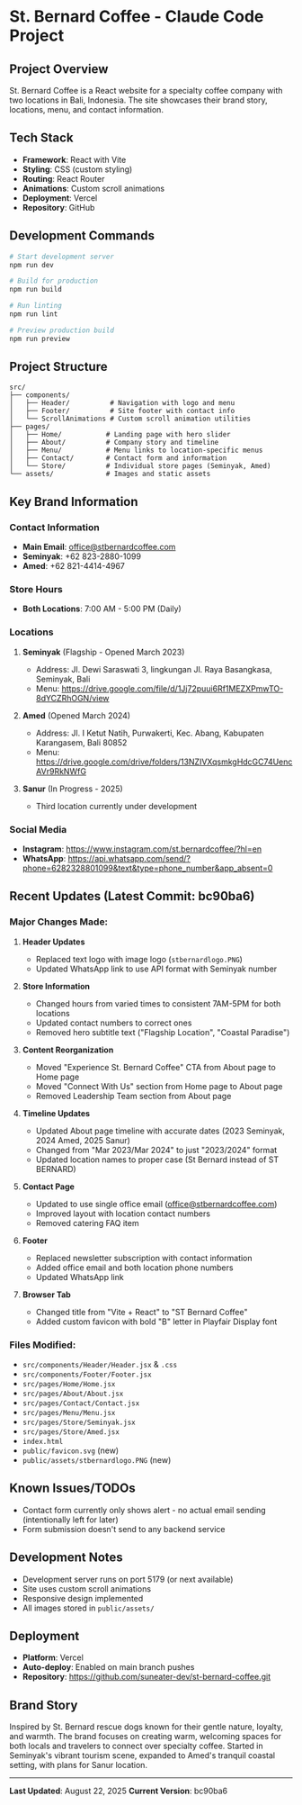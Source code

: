 # St. Bernard Coffee - Claude Code Project

## Project Overview
St. Bernard Coffee is a React website for a specialty coffee company with two locations in Bali, Indonesia. The site showcases their brand story, locations, menu, and contact information.

## Tech Stack
- **Framework**: React with Vite
- **Styling**: CSS (custom styling)
- **Routing**: React Router
- **Animations**: Custom scroll animations
- **Deployment**: Vercel
- **Repository**: GitHub

## Development Commands
```bash
# Start development server
npm run dev

# Build for production
npm run build

# Run linting
npm run lint

# Preview production build
npm run preview
```

## Project Structure
```
src/
├── components/
│   ├── Header/          # Navigation with logo and menu
│   ├── Footer/          # Site footer with contact info
│   └── ScrollAnimations # Custom scroll animation utilities
├── pages/
│   ├── Home/           # Landing page with hero slider
│   ├── About/          # Company story and timeline
│   ├── Menu/           # Menu links to location-specific menus
│   ├── Contact/        # Contact form and information
│   └── Store/          # Individual store pages (Seminyak, Amed)
└── assets/             # Images and static assets
```

## Key Brand Information

### Contact Information
- **Main Email**: office@stbernardcoffee.com
- **Seminyak**: +62 823-2880-1099
- **Amed**: +62 821-4414-4967

### Store Hours
- **Both Locations**: 7:00 AM - 5:00 PM (Daily)

### Locations
1. **Seminyak** (Flagship - Opened March 2023)
   - Address: Jl. Dewi Saraswati 3, lingkungan Jl. Raya Basangkasa, Seminyak, Bali
   - Menu: https://drive.google.com/file/d/1Jj72puui6Rf1MEZXPmwTO-8dYCZRhOGN/view

2. **Amed** (Opened March 2024)
   - Address: Jl. I Ketut Natih, Purwakerti, Kec. Abang, Kabupaten Karangasem, Bali 80852
   - Menu: https://drive.google.com/drive/folders/13NZIVXqsmkgHdcGC74UencAVr9RkNWfG

3. **Sanur** (In Progress - 2025)
   - Third location currently under development

### Social Media
- **Instagram**: https://www.instagram.com/st.bernardcoffee/?hl=en
- **WhatsApp**: https://api.whatsapp.com/send/?phone=6282328801099&text&type=phone_number&app_absent=0

## Recent Updates (Latest Commit: bc90ba6)

### Major Changes Made:
1. **Header Updates**
   - Replaced text logo with image logo (`stbernardlogo.PNG`)
   - Updated WhatsApp link to use API format with Seminyak number

2. **Store Information**
   - Changed hours from varied times to consistent 7AM-5PM for both locations
   - Updated contact numbers to correct ones
   - Removed hero subtitle text ("Flagship Location", "Coastal Paradise")

3. **Content Reorganization**
   - Moved "Experience St. Bernard Coffee" CTA from About page to Home page
   - Moved "Connect With Us" section from Home page to About page
   - Removed Leadership Team section from About page

4. **Timeline Updates**
   - Updated About page timeline with accurate dates (2023 Seminyak, 2024 Amed, 2025 Sanur)
   - Changed from "Mar 2023/Mar 2024" to just "2023/2024" format
   - Updated location names to proper case (St Bernard instead of ST BERNARD)

5. **Contact Page**
   - Updated to use single office email (office@stbernardcoffee.com)
   - Improved layout with location contact numbers
   - Removed catering FAQ item

6. **Footer**
   - Replaced newsletter subscription with contact information
   - Added office email and both location phone numbers
   - Updated WhatsApp link

7. **Browser Tab**
   - Changed title from "Vite + React" to "ST Bernard Coffee"
   - Added custom favicon with bold "B" letter in Playfair Display font

### Files Modified:
- `src/components/Header/Header.jsx` & `.css`
- `src/components/Footer/Footer.jsx`
- `src/pages/Home/Home.jsx`
- `src/pages/About/About.jsx`
- `src/pages/Contact/Contact.jsx`
- `src/pages/Menu/Menu.jsx`
- `src/pages/Store/Seminyak.jsx`
- `src/pages/Store/Amed.jsx`
- `index.html`
- `public/favicon.svg` (new)
- `public/assets/stbernardlogo.PNG` (new)

## Known Issues/TODOs
- Contact form currently only shows alert - no actual email sending (intentionally left for later)
- Form submission doesn't send to any backend service

## Development Notes
- Development server runs on port 5179 (or next available)
- Site uses custom scroll animations
- Responsive design implemented
- All images stored in `public/assets/`

## Deployment
- **Platform**: Vercel
- **Auto-deploy**: Enabled on main branch pushes
- **Repository**: https://github.com/suneater-dev/st-bernard-coffee.git

## Brand Story
Inspired by St. Bernard rescue dogs known for their gentle nature, loyalty, and warmth. The brand focuses on creating warm, welcoming spaces for both locals and travelers to connect over specialty coffee. Started in Seminyak's vibrant tourism scene, expanded to Amed's tranquil coastal setting, with plans for Sanur location.

---
**Last Updated**: August 22, 2025
**Current Version**: bc90ba6